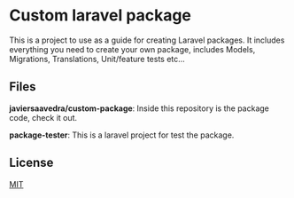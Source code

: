 # Custom laravel package
This is a project to use as a guide for creating Laravel packages. It includes everything you need to create your own package, includes Models, Migrations, Translations, Unit/feature tests etc...

## Files
**javiersaavedra/custom-package**: Inside this repository is the package code, check it out.

**package-tester**: This is a laravel project for test the package. 

## License
[MIT](https://choosealicense.com/licenses/mit/)
